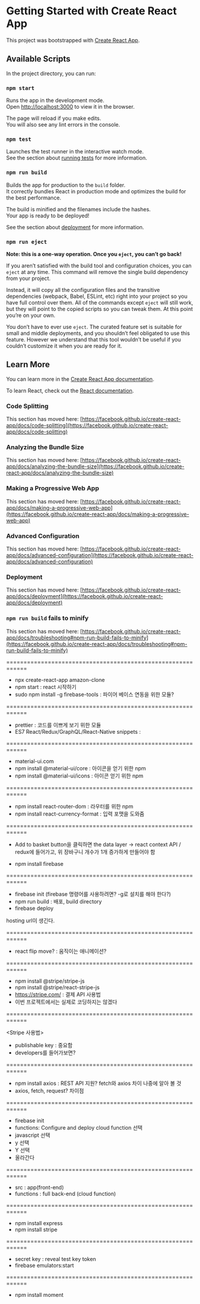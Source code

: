 # Getting Started with Create React App

This project was bootstrapped with [Create React App](https://github.com/facebook/create-react-app).

## Available Scripts

In the project directory, you can run:

### `npm start`

Runs the app in the development mode.\
Open [http://localhost:3000](http://localhost:3000) to view it in the browser.

The page will reload if you make edits.\
You will also see any lint errors in the console.

### `npm test`

Launches the test runner in the interactive watch mode.\
See the section about [running tests](https://facebook.github.io/create-react-app/docs/running-tests) for more information.

### `npm run build`

Builds the app for production to the `build` folder.\
It correctly bundles React in production mode and optimizes the build for the best performance.

The build is minified and the filenames include the hashes.\
Your app is ready to be deployed!

See the section about [deployment](https://facebook.github.io/create-react-app/docs/deployment) for more information.

### `npm run eject`

**Note: this is a one-way operation. Once you `eject`, you can’t go back!**

If you aren’t satisfied with the build tool and configuration choices, you can `eject` at any time. This command will remove the single build dependency from your project.

Instead, it will copy all the configuration files and the transitive dependencies (webpack, Babel, ESLint, etc) right into your project so you have full control over them. All of the commands except `eject` will still work, but they will point to the copied scripts so you can tweak them. At this point you’re on your own.

You don’t have to ever use `eject`. The curated feature set is suitable for small and middle deployments, and you shouldn’t feel obligated to use this feature. However we understand that this tool wouldn’t be useful if you couldn’t customize it when you are ready for it.

## Learn More

You can learn more in the [Create React App documentation](https://facebook.github.io/create-react-app/docs/getting-started).

To learn React, check out the [React documentation](https://reactjs.org/).

### Code Splitting

This section has moved here: [https://facebook.github.io/create-react-app/docs/code-splitting](https://facebook.github.io/create-react-app/docs/code-splitting)

### Analyzing the Bundle Size

This section has moved here: [https://facebook.github.io/create-react-app/docs/analyzing-the-bundle-size](https://facebook.github.io/create-react-app/docs/analyzing-the-bundle-size)

### Making a Progressive Web App

This section has moved here: [https://facebook.github.io/create-react-app/docs/making-a-progressive-web-app](https://facebook.github.io/create-react-app/docs/making-a-progressive-web-app)

### Advanced Configuration

This section has moved here: [https://facebook.github.io/create-react-app/docs/advanced-configuration](https://facebook.github.io/create-react-app/docs/advanced-configuration)

### Deployment

This section has moved here: [https://facebook.github.io/create-react-app/docs/deployment](https://facebook.github.io/create-react-app/docs/deployment)

### `npm run build` fails to minify

This section has moved here: [https://facebook.github.io/create-react-app/docs/troubleshooting#npm-run-build-fails-to-minify](https://facebook.github.io/create-react-app/docs/troubleshooting#npm-run-build-fails-to-minify)

============================================================

- npx create-react-app amazon-clone
- npm start : react 시작하기
- sudo npm install -g firebase-tools : 파이어 베이스 연동을 위한 모듈?

============================================================

- prettier : 코드를 이쁘게 보기 위한 모듈
- ES7 React/Redux/GraphQL/React-Native snippets :

============================================================

- material-ui.com
- npm install @material-ui/core : 아이콘을 얻기 위한 npm
- npm install @material-ui/icons : 아이콘 얻기 위한 npm

============================================================

- npm install react-router-dom : 라우터를 위한 npm
- npm install react-currency-format : 입력 포맷을 도와줌

============================================================

- Add to basket button을 클릭하면 the data layer -> react context API / redux에 들어가고, 위 장바구니 개수가 1개 증가하게 만들어야 함

- npm install firebase

============================================================

- firebase init (firebase 명령어를 사용하려면? -g로 설치를 해야 한다?)
- npm run build : 배포, build directory
- firebase deploy

hosting url이 생긴다.

============================================================

- react flip move? : 움직이는 애니메이션?

============================================================

- npm install @stripe/stripe-js
- npm install @stripe/react-stripe-js
- https://stripe.com/ : 결제 API 사용법
- 이번 프로젝트에서는 실제로 코딩하지는 않겠다

============================================================

<Stripe 사용법>

- publishable key : 중요함
- developers를 들어가보면?

============================================================

- npm install axios : REST API 지원? fetch와 axios 차이 나중에 알아 볼 것
- axios, fetch, request? 차이점

============================================================

- firebase init
- functions: Configure and deploy cloud function 선택
- javascript 선택
- y 선택
- Y 선택
- 올라간다

============================================================

- src : app(front-end)
- functions : full back-end (cloud function)

============================================================

- npm install express
- npm install stripe

============================================================

- secret key : reveal test key token
- firebase emulators:start

============================================================

- npm install moment
